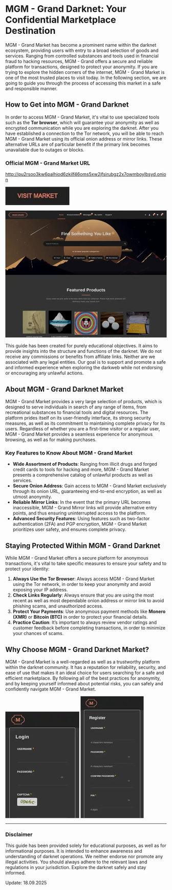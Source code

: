 # MGM - Grand Darknet: Your Confidential Marketplace Destination

MGM - Grand Market has become a prominent name within the darknet ecosystem, providing users with entry to a broad selection of goods and services. Ranging from controlled substances and tools used in financial fraud to hacking resources, MGM - Grand offers a secure and reliable platform for transactions, designed to protect your anonymity. If you are trying to explore the hidden corners of the internet, MGM - Grand Market is one of the most trusted places to visit today. In the following section, we are going to guide you through the process of accessing this market in a safe and responsible manner.

## How to Get into MGM - Grand Darknet

In order to access MGM - Grand Market, it's vital to use specialized tools such as the **Tor browser**, which will guarantee your anonymity as well as encrypted communication while you are exploring the darknet. After you have established a connection to the Tor network, you will be able to reach MGM - Grand Market using its official onion address or mirror links. These alternative URLs are of particular benefit if the primary link becomes unavailable due to outages or blocks.

### Official MGM - Grand Market URL

http://pu2rsoo3kw6palhiod6zkilf46oms5xw2jfsirubgz2x7owmboylbsyd.onion

[<img src="/thumbnails/bottom.webp" width="200">](http://pu2rsoo3kw6palhiod6zkilf46oms5xw2jfsirubgz2x7owmboylbsyd.onion)

<a href="http://pu2rsoo3kw6palhiod6zkilf46oms5xw2jfsirubgz2x7owmboylbsyd.onion"><img src="/thumbnails/smooth.webp" alt="MGM - Grand Market Preview" style="max-width: 100%;"></a>

This guide has been created for purely educational objectives. It aims to provide insights into the structure and functions of the darknet. We do not receive any commissions or benefits from affiliate links. Neither are we associated with any legal entities. Our goal is to support and promote a safe and informed experience when exploring the darkweb while not endorsing or encouraging any unlawful actions.

## About MGM - Grand Darknet Market

MGM - Grand Market provides a very large selection of products, which is designed to serve individuals in search of any range of items, from recreational substances to financial tools and digital resources. The platform prides itself on its user-friendly interface, its strong security measures, as well as its commitment to maintaining complete privacy for its users. Regardless of whether you are a first-time visitor or a regular user, MGM - Grand Market provides a seamless experience for anonymous browsing, as well as for making purchases.

### Key Features to Know About MGM - Grand Market

-   **Wide Assortment of Products**: Ranging from illicit drugs and forged credit cards to tools for hacking and more, MGM - Grand Market presents a comprehensive catalog of unlawful products as well as services.
-   **Secure Onion Address**: Gain access to MGM - Grand Market exclusively through its onion URL, guaranteeing end-to-end encryption, as well as utmost anonymity.
-   **Reliable Mirror Links**: In the event that the primary URL becomes inaccessible, MGM - Grand Mirror links will provide alternative entry points, and thus ensuring uninterrupted access to the platform.
-   **Advanced Security Features**: Using features such as two-factor authentication (2FA) and PGP encryption, MGM - Grand Market prioritizes user safety, and ensures complete privacy.

## Staying Protected Within MGM - Grand Darknet

While MGM - Grand Market offers a secure platform for anonymous transactions, it's vital to take specific measures to ensure your safety and to protect your identity:

1.  **Always Use the Tor Browser**: Always access MGM - Grand Market using the Tor network, in order to keep your anonymity and avoid exposing your IP address.
2.  **Check Links Regularly**: Always ensure that you are using the most recent as well as most dependable onion address or mirror link to avoid phishing scams, and unauthorized access.
3.  **Protect Your Payments**: Use anonymous payment methods like **Monero (XMR)** or **Bitcoin (BTC)** in order to protect your financial details.
4.  **Practice Caution**: It’s important to always review vendor ratings and customer feedback before completing transactions, in order to minimize your chances of scams.

## Why Choose MGM - Grand Darknet Market?

MGM - Grand Market is a well-regarded as well as a trustworthy platform within the darknet community. It has a reputation for reliability, security, and ease of use that makes it an ideal choice for users searching for a safe and efficient marketplace. By following all of the best practices for anonymity, and by keeping yourself informed about potential risks, you can safely and confidently navigate MGM - Grand Market.

<a href="http://pu2rsoo3kw6palhiod6zkilf46oms5xw2jfsirubgz2x7owmboylbsyd.onion"><img src="/thumbnails/stop.webp" alt="MGM - Grand Market Login" style="max-width: 100%;"></a>
<a href="http://pu2rsoo3kw6palhiod6zkilf46oms5xw2jfsirubgz2x7owmboylbsyd.onion"><img src="/thumbnails/header.webp" alt="MGM - Grand Market Register" style="max-width: 100%;"></a>

---

### Disclaimer

This guide has been provided solely for educational purposes, as well as for informational purposes. It is intended to enhance awareness and understanding of darknet operations. We neither endorse nor promote any illegal activities. You should always adhere to the relevant laws and regulations in your jurisdiction. Explore the darknet safely and stay informed.









































Update:  18.09.2025